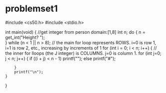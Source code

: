 # problemset1



#include <cs50.h>
#include <stdio.h>

int main(void)
{
    //get integer from person  domain:[1,8]
    int n;
    do
    {
      n = get_int("Height? ");  
    }
    while (n < 1 || n > 8);
    // the main for loop represents ROWS. i=0 is row 1, i=1 is row 2, etc., increasing by increments of 1
    for (int  i = 0; i < n; i++)
    {
        // the inner for lloops (the J integer) is COLUMNS. j=0 is column 1. 
        for (int j=0; j < n; j++)
        {
            if ((i + j) < n - 1)
            printf("");
            else
            printf("#");
            
        }
        printf("\n");
    }
    
}
